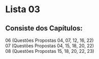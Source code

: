 # Lista 03 

## Consiste dos Capítulos:
 06 (Questões Propostas 04, 07, 12, 16, 22) <br>
 07 (Questões Propostas 04, 15, 18, 20, 22) <br>
 08 (Questões Propostas 15, 18, 20, 22, 23)
